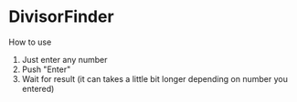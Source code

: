 # DivisorFinder
How to use
1. Just enter any number
2. Push "Enter"
3. Wait for result (it can takes a little bit longer depending on number you entered)
